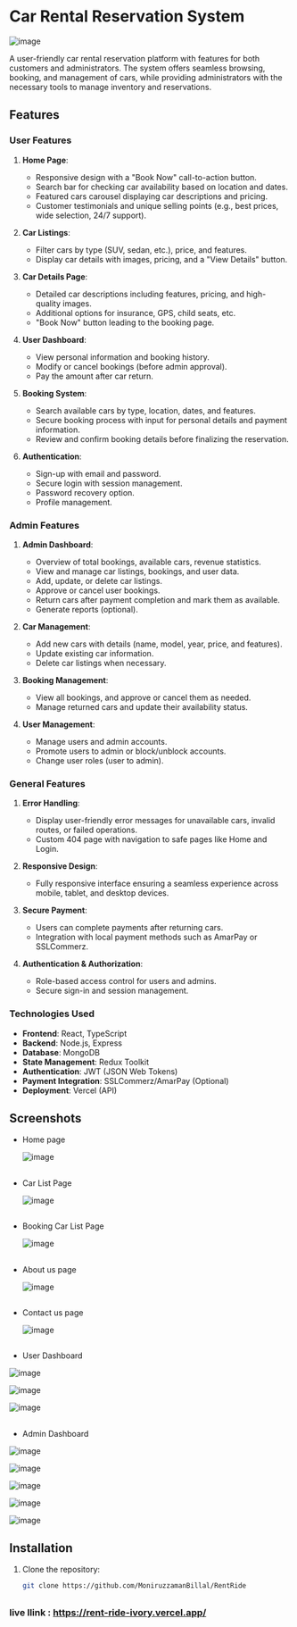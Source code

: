 # Car Rental Reservation System

![image](https://i.postimg.cc/bNRh64SM/Rent-Ride.png)

A user-friendly car rental reservation platform with features for both customers and administrators. The system offers seamless browsing, booking, and management of cars, while providing administrators with the necessary tools to manage inventory and reservations.

## Features

### User Features

1. **Home Page**:

   - Responsive design with a "Book Now" call-to-action button.
   - Search bar for checking car availability based on location and dates.
   - Featured cars carousel displaying car descriptions and pricing.
   - Customer testimonials and unique selling points (e.g., best prices, wide selection, 24/7 support).

2. **Car Listings**:

   - Filter cars by type (SUV, sedan, etc.), price, and features.
   - Display car details with images, pricing, and a "View Details" button.

3. **Car Details Page**:

   - Detailed car descriptions including features, pricing, and high-quality images.
   - Additional options for insurance, GPS, child seats, etc.
   - "Book Now" button leading to the booking page.

4. **User Dashboard**:

   - View personal information and booking history.
   - Modify or cancel bookings (before admin approval).
   - Pay the amount after car return.

5. **Booking System**:

   - Search available cars by type, location, dates, and features.
   - Secure booking process with input for personal details and payment information.
   - Review and confirm booking details before finalizing the reservation.

6. **Authentication**:
   - Sign-up with email and password.
   - Secure login with session management.
   - Password recovery option.
   - Profile management.

### Admin Features

1. **Admin Dashboard**:

   - Overview of total bookings, available cars, revenue statistics.
   - View and manage car listings, bookings, and user data.
   - Add, update, or delete car listings.
   - Approve or cancel user bookings.
   - Return cars after payment completion and mark them as available.
   - Generate reports (optional).

2. **Car Management**:

   - Add new cars with details (name, model, year, price, and features).
   - Update existing car information.
   - Delete car listings when necessary.

3. **Booking Management**:

   - View all bookings, and approve or cancel them as needed.
   - Manage returned cars and update their availability status.

4. **User Management**:
   - Manage users and admin accounts.
   - Promote users to admin or block/unblock accounts.
   - Change user roles (user to admin).

### General Features

1. **Error Handling**:

   - Display user-friendly error messages for unavailable cars, invalid routes, or failed operations.
   - Custom 404 page with navigation to safe pages like Home and Login.

2. **Responsive Design**:

   - Fully responsive interface ensuring a seamless experience across mobile, tablet, and desktop devices.

3. **Secure Payment**:

   - Users can complete payments after returning cars.
   - Integration with local payment methods such as AmarPay or SSLCommerz.

4. **Authentication & Authorization**:
   - Role-based access control for users and admins.
   - Secure sign-in and session management.

### Technologies Used

- **Frontend**: React, TypeScript
- **Backend**: Node.js, Express
- **Database**: MongoDB
- **State Management**: Redux Toolkit
- **Authentication**: JWT (JSON Web Tokens)
- **Payment Integration**: SSLCommerz/AmarPay (Optional)
- **Deployment**: Vercel (API)

## Screenshots

- Home page

  ![image](https://i.postimg.cc/bNRh64SM/Rent-Ride.png)

  ##

- Car List Page

  ![image](https://i.postimg.cc/8zTVFS2T/car-list.png)

  ##

- Booking Car List Page

  ![image](https://i.postimg.cc/ry52hjhv/booking-car.png)

  ##

- About us page

  ![image](https://i.postimg.cc/hvVHjyMJ/about-us.png)

  ##

- Contact us page

  ![image](https://i.postimg.cc/X70RhW79/contact-us.png)

  ##

- User Dashboard

![image](https://i.postimg.cc/MGnh1mM3/Rent-Ride.png)

![image](https://i.postimg.cc/sXSqNfJp/Rent-Ride-1.png)

![image](https://i.postimg.cc/vTtjGPkT/Rent-Ride-2.png)

##

- Admin Dashboard

![image](https://i.postimg.cc/wMzwW6cv/admin-dashboard.png)

![image](https://i.postimg.cc/dV1XKjBQ/Rent-Ride-1.png)

![image](https://i.postimg.cc/0yB45KWY/Rent-Ride-2.png)

![image](https://i.postimg.cc/25LK1jMP/Rent-Ride-3.png)

![image](https://i.postimg.cc/xCrFMDSq/Rent-Ride-4.png)

## Installation

1. Clone the repository:

   ```bash
   git clone https://github.com/MoniruzzamanBillal/RentRide
   ```

##

### live llink : https://rent-ride-ivory.vercel.app/
